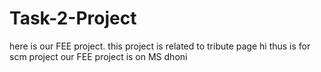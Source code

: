 # Task-2-Project
here is our FEE project.
this project is related to tribute page
hi thus is for scm project
our FEE project is on MS dhoni

